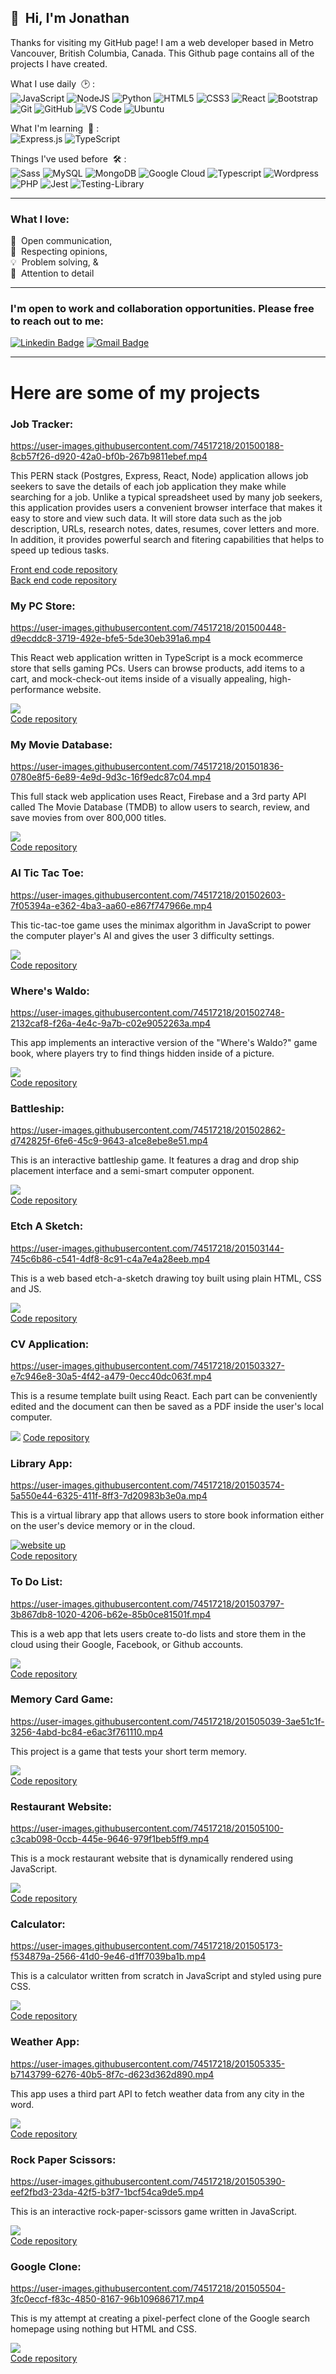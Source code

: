 <!-- All badges: https://dev.to/envoy_/150-badges-for-github-pnk -->
<!-- special unicode chars: https://unicode-table.com/en/ -->

## 👋&nbsp; Hi, I'm Jonathan

Thanks for visiting my GitHub page! I am a web developer based in Metro Vancouver, British Columbia, Canada. This Github page contains all of the projects I have created.

What I use daily &nbsp;🕑 :<br/>![JavaScript](https://img.shields.io/badge/-JavaScript-black?style=plastic&logo=javascript)&nbsp;![NodeJS](https://img.shields.io/badge/node.js-6DA55F?style=plastic&logo=node.js&logoColor=white)&nbsp;![Python](https://img.shields.io/badge/Python-14354C?style=plastic&logo=python&logoColor=white)&nbsp;![HTML5](https://img.shields.io/badge/-HTML5-E34F26?style=plastic&logo=html5&logoColor=white)&nbsp;![CSS3](https://img.shields.io/badge/-CSS3-1572B6?style=plastic&logo=css3)&nbsp;![React](https://img.shields.io/badge/-React-black?style=plastic&logo=react)&nbsp;![Bootstrap](https://img.shields.io/badge/Bootstrap-563D7C?style=plastic&logo=bootstrap&logoColor=white)&nbsp;![Git](https://img.shields.io/badge/-Git-black?style=plastic&logo=git)&nbsp;![GitHub](https://img.shields.io/badge/-GitHub-181717?style=plastic&logo=github)&nbsp;![VS Code](https://img.shields.io/badge/-VS%20Code-007ACC?style=plastic&logo=visual-studio-code)&nbsp;![Ubuntu](https://img.shields.io/badge/Ubuntu-E95420?style=plastic&logo=ubuntu&logoColor=white)

What I'm learning &nbsp;🌱 :<br/> ![Express.js](https://img.shields.io/badge/express.js-%23404d59.svg?style=plastic&logo=express&logoColor=%2361DAFB)&nbsp;![TypeScript](https://img.shields.io/badge/PostgreSQL-316192?style=plastic&logo=postgresql&logoColor=white)

Things I've used before &nbsp;🛠 :<br/> ![Sass](https://img.shields.io/badge/Sass-CC6699?style=plastic&logo=sass&logoColor=white)&nbsp;![MySQL](https://img.shields.io/badge/MySQL-00000F?style=plastic&logo=mysql&logoColor=white)&nbsp;![MongoDB](https://img.shields.io/badge/MongoDB-4EA94B?style=plastic&logo=mongodb&logoColor=white)&nbsp;![Google Cloud](https://img.shields.io/badge/Google_Cloud-4285F4?style=plastic&logo=google-cloud&logoColor=white)&nbsp;![Typescript](https://img.shields.io/badge/TypeScript-007ACC?style=plastic&logo=typescript&logoColor=white)&nbsp;![Wordpress](https://img.shields.io/badge/Wordpress-21759B?style=plastic&logo=wordpress&logoColor=white)&nbsp;![PHP](https://img.shields.io/badge/PHP-777BB4?style=plastic&logo=php&logoColor=white)&nbsp;![Jest](https://img.shields.io/badge/-jest-%23C21325?style=plastic&logo=jest&logoColor=white)&nbsp;![Testing-Library](https://img.shields.io/badge/-TestingLibrary-%23E33332?style=plastic&logo=testing-library&logoColor=white)&nbsp;

-----

### What I love:

🙋 &nbsp;Open communication,  
🤝 &nbsp;Respecting opinions,   
💡 &nbsp;Problem solving, &   
🔎 &nbsp;Attention to  detail        

-----


### I'm open to work and collaboration opportunities. Please free to reach out to me:

[![Linkedin Badge](https://img.shields.io/badge/-Jonathan_Ro-blue?style=plastic&logo=Linkedin&logoColor=white)](https://www.linkedin.com/in/jonro2955/)&nbsp;[![Gmail Badge](https://img.shields.io/badge/-jonro.2955@gmail.com-c14438?style=plastic&logo=Gmail&logoColor=white)](mailto:jonro.2955@gmail.com)


-----

# Here are some of my projects


### Job Tracker: 
 
https://user-images.githubusercontent.com/74517218/201500188-8cb57f26-d920-42a0-bf0b-267b9811ebef.mp4

This PERN stack (Postgres, Express, React, Node) application allows job seekers to save the details of each job application they make while searching for a job. Unlike a typical spreadsheet used by many job seekers, this application provides users a convenient browser interface that makes it easy to store and view such data. It will store data such as the job description, URLs, research notes, dates, resumes, cover letters and more. In addition, it provides powerful search and fitering capabilities that helps to speed up tedious tasks.

<!-- [![](https://img.shields.io/website-up-down-green-red/http/monip.org.svg)](https://jonro2955.github.io/job-tracker-client/)   -->
[Front end code repository](https://github.com/jonro2955/job-tracker-client)  
[Back end code repository](https://github.com/jonro2955/job-tracker-server)  


### My PC Store:

https://user-images.githubusercontent.com/74517218/201500448-d9ecddc8-3719-492e-bfe5-5de30eb391a6.mp4

This React web application written in TypeScript is a mock ecommerce store that sells gaming PCs. Users can browse products, add items to a cart, and mock-check-out items inside of a visually appealing, high-performance website.

[![](https://img.shields.io/website-up-down-green-red/http/monip.org.svg)](https://jonro2955.github.io/my_pc_store/)  
[Code repository](https://github.com/jonro2955/my_pc_store)  

### My Movie Database: 

https://user-images.githubusercontent.com/74517218/201501836-0780e8f5-6e89-4e9d-9d3c-16f9edc87c04.mp4

This full stack web application uses React, Firebase and a 3rd party API called The Movie Database (TMDB) to allow users to search, review, and save
movies from over 800,000 titles.

[![](https://img.shields.io/website-up-down-green-red/http/monip.org.svg)](https://mmdb-97518.web.app)  
[Code repository](https://github.com/jonro2955/odin_javascript_12_mmdb)  

### AI Tic Tac Toe: 

https://user-images.githubusercontent.com/74517218/201502603-7f05394a-e362-4ba3-aa60-e867f747966e.mp4

This tic-tac-toe game uses the minimax algorithm in JavaScript to power the computer player's AI and gives the user 3 difficulty settings.

[![](https://img.shields.io/website-up-down-green-red/http/monip.org.svg)](https://jonro2955.github.io/odin_javascript_2_tictactoe/)  
[Code repository](https://github.com/jonro2955/odin_javascript_2_tictactoe)  

### Where's Waldo: 

https://user-images.githubusercontent.com/74517218/201502748-2132caf8-f26a-4e4c-9a7b-c02e9052263a.mp4

This app implements an interactive version of the "Where's Waldo?" game book, where players try to find things hidden inside of a picture.

[![](https://img.shields.io/website-up-down-green-red/http/monip.org.svg)](https://jonro2955.github.io/odin_javascript_11_wheres_waldo/)  
[Code repository](https://github.com/jonro2955/odin_javascript_11_wheres_waldo)  

### Battleship: 

https://user-images.githubusercontent.com/74517218/201502862-d742825f-6fe6-45c9-9643-a1ce8ebe8e51.mp4

This is an interactive battleship game. It features a drag and drop ship placement interface and a semi-smart computer opponent.

[![](https://img.shields.io/website-up-down-green-red/http/monip.org.svg)](https://jonro2955.github.io/odin_javascript_7_battleship_2.0/)  
[Code repository](https://github.com/jonro2955/odin_javascript_7_battleship_2.0)  

### Etch A Sketch: 

https://user-images.githubusercontent.com/74517218/201503144-745c6b86-c541-4df8-8c91-c4a7e4a28eeb.mp4

This is a web based etch-a-sketch drawing toy built using plain HTML, CSS and JS.

[![](https://img.shields.io/website-up-down-green-red/http/monip.org.svg)](https://jonro2955.github.io/odin_foundations_4_etch_a_sketch/)  
[Code repository](https://github.com/jonro2955/odin_foundations_4_etch_a_sketch)  

### CV Application: 

https://user-images.githubusercontent.com/74517218/201503327-e7c946e8-30a5-4f42-a479-0ecc40dc063f.mp4

This is a resume template built using React. Each part can be conveniently edited and the document can then be saved as a PDF inside the user's local computer.

[![](https://img.shields.io/website-up-down-green-red/http/monip.org.svg)](https://jonro2955.github.io/odin_javascript_8_cv_application/) 
[Code repository](https://github.com/jonro2955/odin_javascript_8_cv_application)  

### Library App: 

https://user-images.githubusercontent.com/74517218/201503574-5a550e44-6325-411f-8ff3-7d20983b3e0a.mp4

This is a virtual library app that allows users to store book information either on the user's device memory or in the cloud. 

[![website up](https://img.shields.io/website-up-down-green-red/http/monip.org.svg)](https://jonro2955.github.io/odin_javaScript_1_library/)  
[Code repository](https://github.com/jonro2955/odin_javaScript_1_library)  


### To Do List: 

https://user-images.githubusercontent.com/74517218/201503797-3b867db8-1020-4206-b62e-85b0ce81501f.mp4

This is a web app that lets users create to-do lists and store them in the cloud using their Google, Facebook, or Github accounts.  

[![](https://img.shields.io/website-up-down-green-red/http/monip.org.svg)](https://jonro2955.github.io/odin_javascript_4_todo_list/)  
[Code repository](https://github.com/jonro2955/odin_javascript_4_todo_list)  


### Memory Card Game: 

https://user-images.githubusercontent.com/74517218/201505039-3ae51c1f-3256-4abd-bc84-e6ac3f761110.mp4

This project is a game that tests your short term memory.  

[![](https://img.shields.io/website-up-down-green-red/http/monip.org.svg)](https://jonro2955.github.io/odin_javascript_9_memory_card/)  
[Code repository](https://github.com/jonro2955/odin_javascript_9_memory_card)  

### Restaurant Website:

https://user-images.githubusercontent.com/74517218/201505100-c3cab098-0ccb-445e-9646-979f1beb5ff9.mp4

This is a mock restaurant website that is dynamically rendered using JavaScript.

[![](https://img.shields.io/website-up-down-green-red/http/monip.org.svg)](https://jonro2955.github.io/odin_javascript_3_restaurant_page/)  
[Code repository](https://github.com/jonro2955/odin_javascript_3_restaurant_page)  


### Calculator: 

https://user-images.githubusercontent.com/74517218/201505173-f534879a-2566-41d0-9e46-d1ff7039ba1b.mp4

This is a calculator written from scratch in JavaScript and styled using pure CSS.

[![](https://img.shields.io/website-up-down-green-red/http/monip.org.svg)](https://jonro2955.github.io/odin_foundations_5_calculator/)  
[Code repository](https://github.com/jonro2955/odin_foundations_5_calculator)  


### Weather App: 

https://user-images.githubusercontent.com/74517218/201505335-b7143799-6276-40b5-8f7c-d623d362d890.mp4

This app uses a third part API to fetch weather data from any city in the word.

[![](https://img.shields.io/website-up-down-green-red/http/monip.org.svg)](https://jonro2955.github.io/odin_javascript_5_weather_app/)  
[Code repository](https://github.com/jonro2955/odin_javascript_5_weather_app)  


### Rock Paper Scissors: 

https://user-images.githubusercontent.com/74517218/201505390-eef2fbd3-23da-42f5-b3f7-1bcf54ca9de5.mp4

This is an interactive rock-paper-scissors game written in JavaScript.

[![](https://img.shields.io/website-up-down-green-red/http/monip.org.svg)](https://jonro2955.github.io/odin_foundations_3_rock_paper_scissors/)  
[Code repository](https://github.com/jonro2955/odin_javascript_9_memory_card)  


### Google Clone: 

https://user-images.githubusercontent.com/74517218/201505504-3fc0eccf-f83c-4850-8167-96b109686717.mp4

This is my attempt at creating a pixel-perfect clone of the Google search homepage using nothing but HTML and CSS.

[![](https://img.shields.io/website-up-down-green-red/http/monip.org.svg)](https://jonro2955.github.io/odin_foundations_2_google_homepage/)  
[Code repository](https://github.com/jonro2955/odin_javascript_9_memory_card)  
